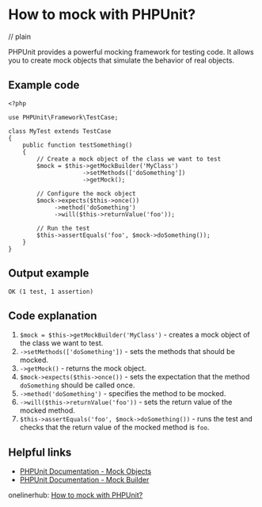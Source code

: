 # How to mock with PHPUnit?
// plain

PHPUnit provides a powerful mocking framework for testing code. It allows you to create mock objects that simulate the behavior of real objects.

## Example code

```
<?php

use PHPUnit\Framework\TestCase;

class MyTest extends TestCase
{
    public function testSomething()
    {
        // Create a mock object of the class we want to test
        $mock = $this->getMockBuilder('MyClass')
                     ->setMethods(['doSomething'])
                     ->getMock();

        // Configure the mock object
        $mock->expects($this->once())
             ->method('doSomething')
             ->will($this->returnValue('foo'));

        // Run the test
        $this->assertEquals('foo', $mock->doSomething());
    }
}
```

## Output example

```
OK (1 test, 1 assertion)
```

## Code explanation


1. `$mock = $this->getMockBuilder('MyClass')` - creates a mock object of the class we want to test.
2. `->setMethods(['doSomething'])` - sets the methods that should be mocked.
3. `->getMock()` - returns the mock object.
4. `$mock->expects($this->once())` - sets the expectation that the method `doSomething` should be called once.
5. `->method('doSomething')` - specifies the method to be mocked.
6. `->will($this->returnValue('foo'))` - sets the return value of the mocked method.
7. `$this->assertEquals('foo', $mock->doSomething())` - runs the test and checks that the return value of the mocked method is `foo`.

## Helpful links

- [PHPUnit Documentation - Mock Objects](https://phpunit.readthedocs.io/en/9.2/test-doubles.html#mock-objects)
- [PHPUnit Documentation - Mock Builder](https://phpunit.readthedocs.io/en/9.2/test-doubles.html#mock-builder)

onelinerhub: [How to mock with PHPUnit?](https://onelinerhub.com/phpunit/how-to-mock-with-phpunit)